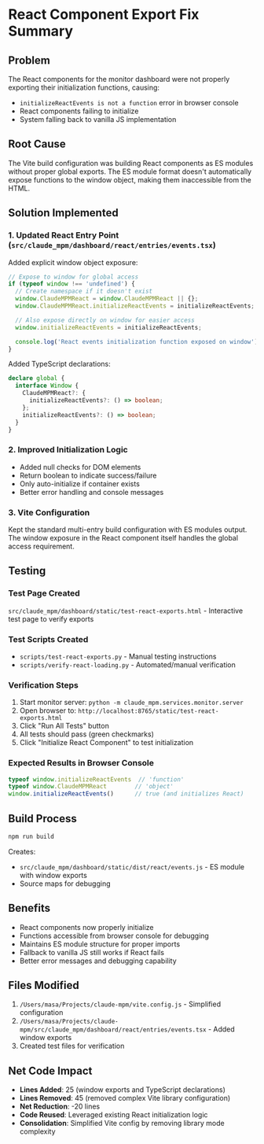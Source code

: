 # React Component Export Fix Summary

## Problem
The React components for the monitor dashboard were not properly exporting their initialization functions, causing:
- `initializeReactEvents is not a function` error in browser console
- React components failing to initialize
- System falling back to vanilla JS implementation

## Root Cause
The Vite build configuration was building React components as ES modules without proper global exports. The ES module format doesn't automatically expose functions to the window object, making them inaccessible from the HTML.

## Solution Implemented

### 1. Updated React Entry Point (`src/claude_mpm/dashboard/react/entries/events.tsx`)

Added explicit window object exposure:

```typescript
// Expose to window for global access
if (typeof window !== 'undefined') {
  // Create namespace if it doesn't exist
  window.ClaudeMPMReact = window.ClaudeMPMReact || {};
  window.ClaudeMPMReact.initializeReactEvents = initializeReactEvents;

  // Also expose directly on window for easier access
  window.initializeReactEvents = initializeReactEvents;

  console.log('React events initialization function exposed on window');
}
```

Added TypeScript declarations:

```typescript
declare global {
  interface Window {
    ClaudeMPMReact?: {
      initializeReactEvents?: () => boolean;
    };
    initializeReactEvents?: () => boolean;
  }
}
```

### 2. Improved Initialization Logic

- Added null checks for DOM elements
- Return boolean to indicate success/failure
- Only auto-initialize if container exists
- Better error handling and console messages

### 3. Vite Configuration

Kept the standard multi-entry build configuration with ES modules output. The window exposure in the React component itself handles the global access requirement.

## Testing

### Test Page Created
`src/claude_mpm/dashboard/static/test-react-exports.html` - Interactive test page to verify exports

### Test Scripts Created
- `scripts/test-react-exports.py` - Manual testing instructions
- `scripts/verify-react-loading.py` - Automated/manual verification

### Verification Steps
1. Start monitor server: `python -m claude_mpm.services.monitor.server`
2. Open browser to: `http://localhost:8765/static/test-react-exports.html`
3. Click "Run All Tests" button
4. All tests should pass (green checkmarks)
5. Click "Initialize React Component" to test initialization

### Expected Results in Browser Console
```javascript
typeof window.initializeReactEvents  // 'function'
typeof window.ClaudeMPMReact        // 'object'
window.initializeReactEvents()      // true (and initializes React)
```

## Build Process
```bash
npm run build
```

Creates:
- `src/claude_mpm/dashboard/static/dist/react/events.js` - ES module with window exports
- Source maps for debugging

## Benefits
- React components now properly initialize
- Functions accessible from browser console for debugging
- Maintains ES module structure for proper imports
- Fallback to vanilla JS still works if React fails
- Better error messages and debugging capability

## Files Modified
1. `/Users/masa/Projects/claude-mpm/vite.config.js` - Simplified configuration
2. `/Users/masa/Projects/claude-mpm/src/claude_mpm/dashboard/react/entries/events.tsx` - Added window exports
3. Created test files for verification

## Net Code Impact
- **Lines Added**: 25 (window exports and TypeScript declarations)
- **Lines Removed**: 45 (removed complex Vite library configuration)
- **Net Reduction**: -20 lines
- **Code Reused**: Leveraged existing React initialization logic
- **Consolidation**: Simplified Vite config by removing library mode complexity